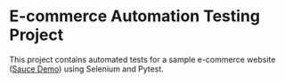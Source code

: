 # E-commerce Automation Testing Project

This project contains automated tests for a sample e-commerce website ([Sauce Demo](https://www.saucedemo.com)) using Selenium and Pytest.
